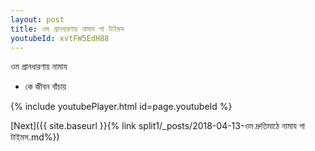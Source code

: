 ```yaml
---
layout: post
title: ওম প্রানধারণায় নামায গা টাইমস
youtubeId: xvtFW5EdH88
---
```

 
 
 ওম প্রানধারণায় নামায  
 
 -  কে জীবন বাঁচায় 
 
  
 
  
 
 
 
 
 
 


{% include youtubePlayer.html id=page.youtubeId %}
 
[Next]({{ site.baseurl }}{% link  split1/_posts/2018-04-13-ওম দ্রুতিমাঠে নামায গা টাইমস.md%})
 
